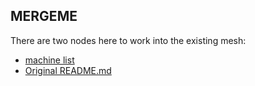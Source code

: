 ## MERGEME

There are two nodes here to work into the existing mesh:

- [machine list](content/4f705b65-cc3c-4f66-a256-ae5e5777d276.md)
- [Original README.md](content/f66caf27-1b92-43ad-89f1-cb796fd15dc7.md)
